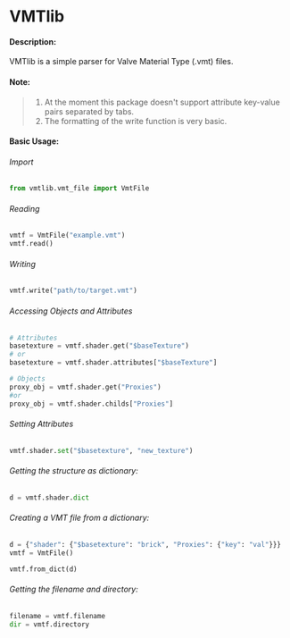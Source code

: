 # VMTlib

#### Description:

VMTlib is a simple parser for Valve Material Type (.vmt) files.

#### Note:
> 1. At the moment this package doesn't support attribute key-value pairs
> separated by tabs.
> 2. The formatting of the write function is very basic.

#### Basic Usage:
###### Import
```python
from vmtlib.vmt_file import VmtFile
```

###### Reading
```python
vmtf = VmtFile("example.vmt")
vmtf.read()
```
###### Writing
```python
vmtf.write("path/to/target.vmt")
```

###### Accessing Objects and Attributes
```python
# Attributes
basetexture = vmtf.shader.get("$baseTexture")
# or
basetexture = vmtf.shader.attributes["$baseTexture"]

# Objects
proxy_obj = vmtf.shader.get("Proxies")
#or
proxy_obj = vmtf.shader.childs["Proxies"]
```
###### Setting Attributes
```python
vmtf.shader.set("$basetexture", "new_texture")
```
###### Getting the structure as dictionary:
```python
d = vmtf.shader.dict
```
###### Creating a VMT file from a dictionary:
```python
d = {"shader": {"$basetexture": "brick", "Proxies": {"key": "val"}}}
vmtf = VmtFile()

vmtf.from_dict(d)
```
###### Getting the filename and directory:
```python
filename = vmtf.filename
dir = vmtf.directory
```

